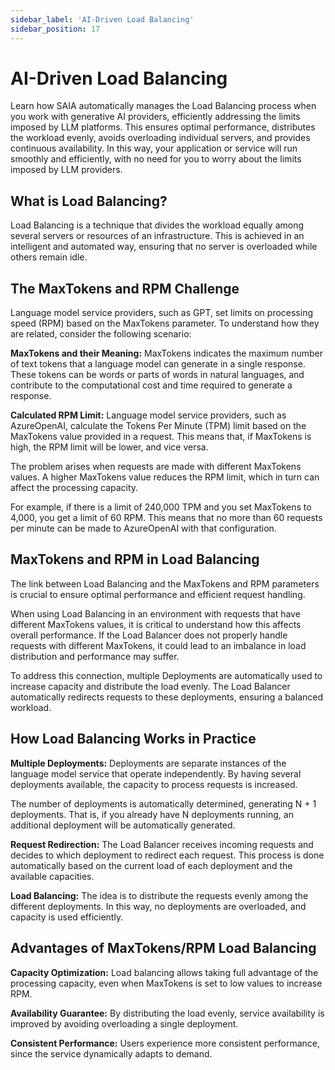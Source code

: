 ```yaml
---
sidebar_label: 'AI-Driven Load Balancing'
sidebar_position: 17
---
```

# AI-Driven Load Balancing

Learn how SAIA automatically manages the Load Balancing process when you work with generative AI providers, efficiently 
addressing the limits imposed by LLM platforms. This ensures optimal performance, distributes the workload evenly, avoids 
overloading individual servers, and provides continuous availability. In this way, your application or service will run 
smoothly and efficiently, with no need for you to worry about the limits imposed by LLM providers.

## What is Load Balancing?

Load Balancing is a technique that divides the workload equally among several servers or resources of an infrastructure. 
This is achieved in an intelligent and automated way, ensuring that no server is overloaded while others remain idle.

## The MaxTokens and RPM Challenge

Language model service providers, such as GPT, set limits on processing speed (RPM) based on the MaxTokens parameter. 
To understand how they are related, consider the following scenario:

**MaxTokens and their Meaning:** MaxTokens indicates the maximum number of text tokens that a language model can generate 
in a single response. These tokens can be words or parts of words in natural languages, and contribute to the computational
cost and time required to generate a response.

**Calculated RPM Limit:** Language model service providers, such as AzureOpenAI, calculate the Tokens Per Minute (TPM) 
limit based on the MaxTokens value provided in a request. This means that, if MaxTokens is high, the RPM limit will be 
lower, and vice versa.

The problem arises when requests are made with different MaxTokens values. A higher MaxTokens value reduces the RPM limit, 
which in turn can affect the processing capacity. 

For example, if there is a limit of 240,000 TPM and you set MaxTokens to 4,000, you get a limit of 60 RPM. This means that
no more than 60 requests per minute can be made to AzureOpenAI with that configuration.

## MaxTokens and RPM in Load Balancing

The link between Load Balancing and the MaxTokens and RPM parameters is crucial to ensure optimal performance and efficient
request handling. 

When using Load Balancing in an environment with requests that have different MaxTokens values, it is critical to 
understand how this affects overall performance. If the Load Balancer does not properly handle requests with different 
MaxTokens, it could lead to an imbalance in load distribution and performance may suffer.

To address this connection, multiple Deployments are automatically used to increase capacity and distribute the load 
evenly. The Load Balancer automatically redirects requests to these deployments, ensuring a balanced workload.

## How Load Balancing Works in Practice

**Multiple Deployments:** Deployments are separate instances of the language model service that operate independently. 
By having several deployments available, the capacity to process requests is increased.

The number of deployments is automatically determined, generating N + 1 deployments. That is, if you already have N 
deployments running, an additional deployment will be automatically generated.

**Request Redirection:** The Load Balancer receives incoming requests and decides to which deployment to redirect each 
request. This process is done automatically based on the current load of each deployment and the available capacities.

**Load Balancing:** The idea is to distribute the requests evenly among the different deployments. In this way, no 
deployments are overloaded, and capacity is used efficiently.

## Advantages of MaxTokens/RPM Load Balancing

**Capacity Optimization:** Load balancing allows taking full advantage of the processing capacity, even when MaxTokens is 
set to low values to increase RPM. 

**Availability Guarantee:** By distributing the load evenly, service availability is improved by avoiding overloading a 
single deployment.

**Consistent Performance:** Users experience more consistent performance, since the service dynamically adapts to demand.
